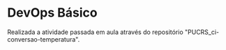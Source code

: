 
 # DevOps Básico

Realizada a atividade passada em aula através do repositório "PUCRS_ci-conversao-temperatura".